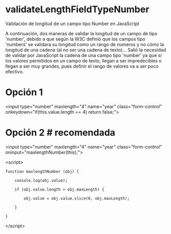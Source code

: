 # validateLengthFieldTypeNumber
Validación de longitud de un campo tipo Number en JavaScript

A continuación, dos maneras de validar la longitud de un campo de tipo 'number', debido a que según la W3C definió que los campos tipo 'numbers' se validara su longitud como un rango de numeros y no cómo la longitud de una cadena (al no ser una cadena de texto)... Salió la necesidad de validar por JavaScript la cadena de una campo tipo 'number' ya que si los valores permitidos en un campo de texto, llegan a ser impredecibles o llegan a ser muy grandes, pues definir el rango de valores va a ser poco efectivo.

# Opción 1

&#60;input type="number" maxlength="4" name="year" class="form-control" onkeydown="if(this.value.length == 4) return false;"&#62;


# Opción 2 # recomendada

&#60;input type="number" maxlength="4" name="year" class="form-control" oninput="maxlengthNumber(this);"&#62;

&#60;script&#62;

    function maxlengthNumber (obj) {
    
        console.log(obj.value);
        
        if (obj.value.length > obj.maxLength) {
        
            obj.value = obj.value.slice(0, obj.maxLength);
            
        }
        
    }
    
&#60;/script&#62;
